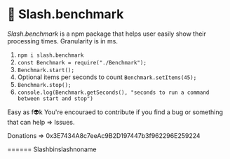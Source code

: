 # 🐋 Slash.benchmark

*Slash.benchmark* is a npm package that helps user easily show their processing times. Granularity is in ms.

 1. `npm i slash.benchmark`
 2. `const Benchmark = require("./Benchmark");`
 3. `Benchmark.start();`
 4. Optional items per seconds to count `Benchmark.setItems(45);`
 4. `Benchmark.stop();`
 5. `console.log(Benchmark.getSeconds(), "seconds to run a command between start and stop")`

 Easy as f👽k
 You're encouraed to contribute if you find a bug or something that can help => Issues.

 Donations => 0x3E7434A8c7eeAc9B2D197447b3f962296E259224

======
Slashbinslashnoname 